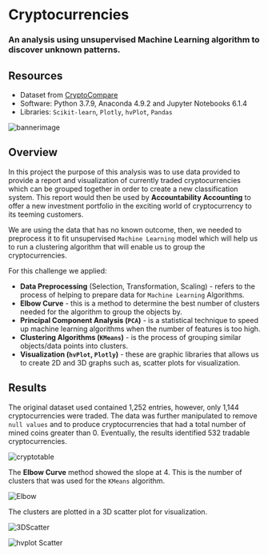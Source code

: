 
# Cryptocurrencies

### An analysis using unsupervised Machine Learning algorithm to discover unknown patterns.

## Resources
* Dataset from [CryptoCompare](https://min-api.cryptocompare.com/data/all/coinlist)
* Software: Python 3.7.9, Anaconda 4.9.2 and Jupyter Notebooks 6.1.4
* Libraries: `Scikit-learn`, `Plotly`, `hvPlot`, `Pandas`

![bannerimage](https://github.com/Adpetfem83/Crytocurrencies_Analysis/blob/main/Images/Human_Image.png)

## Overview

In this project the purpose of this analysis was to use data provided to provide a report and visualization of currently traded cryptocurrencies which  can be grouped together in order to create a new classification system. This report would then be used by **Accountability Accounting** to offer a new investment portfolio in the exciting world of cryptocurrency to its teeming customers. 

We are using the data that has no known outcome, then, we needed to preprocess it to fit unsupervised `Machine Learning` model which will help us to run a clustering algorithm that will enable us to group the cryptocurrencies.

For this challenge we applied:

* **Data Preprocessing** (Selection, Transformation, Scaling) - refers to the process of helping to prepare data for `Machine Learning` Algorithms.
* **Elbow Curve** - this is a method to determine the best number of clusters needed for the algorithm to group the objects by.
* **Principal Component Analysis (`PCA`)** - is a statistical technique to speed up machine learning algorithms when the number of features is too high.
* **Clustering Algorithms (`KMeans`)** - is the process of grouping similar objects/data points into clusters.
* **Visualization (`hvPlot`, `Plotly`)** - these are graphic libraries that allows us to create 2D and 3D graphs such as, scatter plots for visualization.

## Results

The original dataset used contained 1,252 entries, however, only 1,144 cryptocurrencies were traded. The data was further manipulated to remove `null values` and to produce cryptocurrencies that had a total number of mined coins greater than 0. Eventually, the results identified 532 tradable cryptocurrencies. 

![cryptotable](https://github.com/Adpetfem83/Crytocurrencies_Analysis/blob/main/Images/Tradable%20Currencies.png)

The **Elbow Curve** method showed the slope at 4. This is the number of clusters that was used for the `KMeans` algorithm.

![Elbow](https://github.com/Adpetfem83/Crytocurrencies_Analysis/blob/main/Images/Elbow_Curve.png)

The clusters are plotted in a 3D scatter plot for visualization.

![3DScatter](https://github.com/Adpetfem83/Crytocurrencies_Analysis/blob/main/Images/3D_Scatter_with_PCA.png)

![hvplot Scatter](https://github.com/Adpetfem83/Crytocurrencies_Analysis/blob/main/Images/hvplot.scatter.png)


